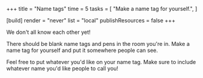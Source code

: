 +++
title = "Name tags"
time = 5
tasks = [
  "Make a name tag for yourself.",
]

[build]
  render = "never"
  list = "local"
  publishResources = false
+++

We don't all know each other yet!

There should be blank name tags and pens in the room you're in. Make a name tag for yourself and put it somewhere people can see.

Feel free to put whatever you'd like on your name tag. Make sure to include whatever name you'd like people to call you!
